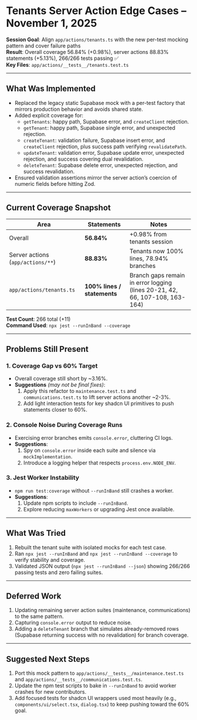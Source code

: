 # Tenants Server Action Edge Cases – November 1, 2025

**Session Goal**: Align `app/actions/tenants.ts` with the new per-test mocking pattern and cover failure paths  
**Result**: Overall coverage 56.84% (+0.98%), server actions 88.83% statements (+5.13%), 266/266 tests passing ✅  
**Key Files**: `app/actions/__tests__/tenants.test.ts`

---

## What Was Implemented

- Replaced the legacy static Supabase mock with a per-test factory that mirrors production behavior and avoids shared state.
- Added explicit coverage for:
  - `getTenants`: happy path, Supabase error, and `createClient` rejection.
  - `getTenant`: happy path, Supabase single error, and unexpected rejection.
  - `createTenant`: validation failure, Supabase insert error, and `createClient` rejection, plus success path verifying `revalidatePath`.
  - `updateTenant`: validation error, Supabase update error, unexpected rejection, and success covering dual revalidation.
  - `deleteTenant`: Supabase delete error, unexpected rejection, and success revalidation.
- Ensured validation assertions mirror the server action’s coercion of numeric fields before hitting Zod.

---

## Current Coverage Snapshot

| Area | Statements | Notes |
|------|------------|-------|
| Overall | **56.84%** | +0.98% from tenants session |
| Server actions (`app/actions/**`) | **88.83%** | Tenants now 100% lines, 78.94% branches |
| `app/actions/tenants.ts` | **100% lines / statements** | Branch gaps remain in error logging (lines 20-21, 42, 66, 107-108, 163-164) |

**Test Count**: 266 total (+11)  
**Command Used**: `npx jest --runInBand --coverage`

---

## Problems Still Present

### 1. Coverage Gap vs 60% Target
- Overall coverage still short by ~3.16%.
- **Suggestions** *(may not be final fixes)*:
  1. Apply this refactor to `maintenance.test.ts` and `communications.test.ts` to lift server actions another ~2-3%.
  2. Add light interaction tests for key shadcn UI primitives to push statements closer to 60%.

### 2. Console Noise During Coverage Runs
- Exercising error branches emits `console.error`, cluttering CI logs.
- **Suggestions**:
  1. Spy on `console.error` inside each suite and silence via `mockImplementation`.
  2. Introduce a logging helper that respects `process.env.NODE_ENV`.

### 3. Jest Worker Instability
- `npm run test:coverage` without `--runInBand` still crashes a worker.
- **Suggestions**:
  1. Update npm scripts to include `--runInBand`.
  2. Explore reducing `maxWorkers` or upgrading Jest once available.

---

## What Was Tried

1. Rebuilt the tenant suite with isolated mocks for each test case.
2. Ran `npx jest --runInBand` and `npx jest --runInBand --coverage` to verify stability and coverage.
3. Validated JSON output (`npx jest --runInBand --json`) showing 266/266 passing tests and zero failing suites.

---

## Deferred Work

1. Updating remaining server action suites (maintenance, communications) to the same pattern.
2. Capturing `console.error` output to reduce noise.
3. Adding a `deleteTenant` branch that simulates already-removed rows (Supabase returning success with no revalidation) for branch coverage.

---

## Suggested Next Steps

1. Port this mock pattern to `app/actions/__tests__/maintenance.test.ts` and `app/actions/__tests__/communications.test.ts`.
2. Update the npm test scripts to bake in `--runInBand` to avoid worker crashes for new contributors.
3. Add focused tests for shadcn UI wrappers used most heavily (e.g., `components/ui/select.tsx`, `dialog.tsx`) to keep pushing toward the 60% goal.
